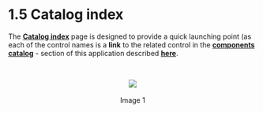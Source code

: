 # 1.5 Catalog index


The **[Catalog index](#/catalog-index)** page is designed to provide a quick launching point (as each of the control names is a **link** to the related control in the **[components catalog](http://aurelia-ui-toolkits.github.io/demo-kendo/*samples)** - section of this application described **[here](#/help/docs/about_this_application/3._components_catalog)**.

<br>

<p align=center>
  <img src="https://cloud.githubusercontent.com/assets/2712405/15594628/3e79e87e-2385-11e6-92be-0e8d761e6f5e.png"></img>
 <br><br>
Image 1
</p>